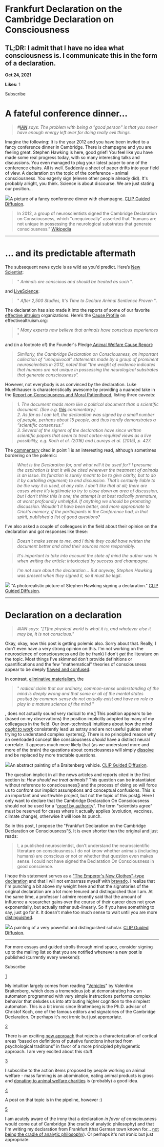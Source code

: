 # Frankfurt Declaration on the Cambridge Declaration on Consciousness

## TL;DR: I admit that I have no idea what consciousness is. I communicate this in the form of a declaration.

**Oct 24, 2021**

**Likes:** 1

Subscribe

# A fateful conference dinner…

>  _#[IAN](https://universalprior.substack.com/p/making-of-ian) says: The problem with being a "good person" is that you never have enough energy left over for doing really evil things._

Imagine the following: It is the year 2012 and you have been invited to a fancy conference dinner in Cambridge. There is champagne and you are feeling great. Stephen Hawking is here, good grief! You feel like you have made some real progress today, with so many interesting talks and discussions. You even managed to plug your latest paper to one of the conference chairs. All is well. Suddenly a sheet of paper drifts into your field of view. A declaration on the topic of the conference - animal consciousness. You eagerly sign (eleven other people already did). It's probably alright, you think. Science is about discourse. We are just stating our position...

[![](https://substackcdn.com/image/fetch/w_1456,c_limit,f_auto,q_auto:good,fl_progressive:steep/https%3A%2F%2Fbucketeer-e05bbc84-baa3-437e-9518-adb32be77984.s3.amazonaws.com%2Fpublic%2Fimages%2Fb5ae86a7-90f6-4b11-ada9-55d3cedcdcce_256x256.png)](https://substackcdn.com/image/fetch/f_auto,q_auto:good,fl_progressive:steep/https%3A%2F%2Fbucketeer-e05bbc84-baa3-437e-9518-adb32be77984.s3.amazonaws.com%2Fpublic%2Fimages%2Fb5ae86a7-90f6-4b11-ada9-55d3cedcdcce_256x256.png)A picture of a fancy conference dinner with champagne. [CLIP Guided Diffusion](https://huggingface.co/spaces/akhaliq/clip-guided-diffusion).

> In 2012, a group of neuroscientists signed the Cambridge Declaration on Consciousness, which "unequivocally" asserted that "humans are not unique in possessing the neurological substrates that generate consciousness." [Wikipedia](https://en.wikipedia.org/wiki/Animal_consciousness#:~:text=In%202012%2C%20a%20group%20of%20neuroscientists%20signed%20the%20Cambridge%20Declaration%20on%20Consciousness%2C%20which%20%22unequivocally%22%20asserted%20that%20%22humans%20are%20not%20unique%20in%20possessing%20the%20neurological%20substrates%20that%20generate%20consciousness.)

* * *

# … and its predictable aftermath

The subsequent news cycle is as wild as you'd predict. Here’s [New Scientist](https://www.newscientist.com/article/mg21528836-200-animals-are-conscious-and-should-be-treated-as-such/):

> " _Animals are conscious and should be treated as such_ ".

and [LiveScience](https://www.livescience.com/39481-time-to-declare-animal-sentience.html):

> " _After 2,500 Studies, It's Time to Declare Animal Sentience Proven_ ".

The declaration has also made it into the reports of some of our favorite [effective altruism](https://www.effectivealtruism.org/) organizations. Here’s the [Cause Profile](https://www.effectivealtruism.org/articles/cause-profile-animal-welfare/#fnref3) on effectivealtruism.org:

> " _Many experts now believe that animals have conscious experiences_ "

and (in a footnote of) the Founder's Pledge[ Animal Welfare Cause Report](https://founderspledge.com/stories/animal-welfare-cause-report): 

> _Similarly, the Cambridge Declaration on Consciousness, an important collection of “unequivocal” statements made by a group of prominent neuroscientists in 2012, noted that “the weight of evidence indicates that humans are not unique in possessing the neurological substrates that generate consciousness”._

However, not everybody is as convinced by the declaration. Luke Muehlhauser is characteristically awesome by providing a nuanced take in the [Report on Consciousness and Moral Patienthood](https://www.openphilanthropy.org/2017-report-consciousness-and-moral-patienthood#footnote231_3530l7i), listing three caveats:

>  _1\. The document reads more like a political document than a scientific document. (See e.g._ [this](http://www.consciousentities.com/2012/10/the-cambridge-declaration/) _commentary.)_  
>  _2\. As far as I can tell, the declaration was signed by a small number of people, perhaps about 15 people, and thus hardly demonstrates a “scientific consensus.”  
>  3\. Several of the signers of the declaration have since written scientific papers that seem to treat cortex-required views as a live possibility, e.g. Koch et al. (2016) and Laureys et al. (2015), p. 427._

The [commentary](http://www.consciousentities.com/2012/10/the-cambridge-declaration/) cited in point 1 is an interesting read, although sometimes bordering on the polemic:

>  _What is the Declaration for, and what will it be used for? I presume the aspiration is that it will be cited wherever the treatment of animals is an issue. Its function is surely meant to be to give clarity, but to do it by curtailing argument; to end discussion. That’s certainly liable to be the way it is used, at any rate. I don’t like that at all; there are cases where it’s legitimate to try to close down an area of discussion, but I don’t think this is one; the attempt is at best radically premature, at worst profoundly unhelpful. If anything we should be promoting discussion. Wouldn’t it have been better, and more appropriate to Crick’s memory, if the participants in the Conference had, in that spirit, published a list of good questions?_

I've also asked a couple of colleagues in the field about their opinion on the declaration and got responses like these:

>  _Doesn't make sense to me, and I think they could have written the document better and cited their sources more responsibly._

>  _It's important to take into account the state of mind the author was in when writing the article: intoxicated by success and champagne._

>  _I'm not sure about the declaration... But anyway, Stephen Hawking was present when they signed it, so it must be legit._

[![](https://substackcdn.com/image/fetch/w_1456,c_limit,f_auto,q_auto:good,fl_progressive:steep/https%3A%2F%2Fbucketeer-e05bbc84-baa3-437e-9518-adb32be77984.s3.amazonaws.com%2Fpublic%2Fimages%2F2315f5f5-adc8-4bb1-8edd-ce108b93c61a_256x256.png)](https://substackcdn.com/image/fetch/f_auto,q_auto:good,fl_progressive:steep/https%3A%2F%2Fbucketeer-e05bbc84-baa3-437e-9518-adb32be77984.s3.amazonaws.com%2Fpublic%2Fimages%2F2315f5f5-adc8-4bb1-8edd-ce108b93c61a_256x256.png) "A photorealistic picture of Stephen Hawking signing a declaration." [CLIP Guided Diffusion](https://huggingface.co/spaces/akhaliq/clip-guided-diffusion).

* * *

# Declaration on a declaration

>  _#IAN says: "[T]he physical world is what it is, and whatever else it may be, it is not conscious."_

Okay, okay, now this post is getting polemic also. Sorry about that. Really, I don't even have a very strong opinion on this. I'm not working on the neuroscience of consciousness and (to be frank) I don't _get_ the literature on the topic. Most things I've skimmed don't provide definitions or quantifications and the few "mathematical" theories of consciousness appear to be deeply [flawed and confused](https://scottaaronson.blog/?p=1799).

In contrast, [eliminative materialism](https://plato.stanford.edu/entries/materialism-eliminative/), the

> " _radical claim that our ordinary, common-sense understanding of the mind is deeply wrong and that some or all of the mental states posited by common-sense do not actually exist and have no role to play in a mature science of the mind_ "

, does not actually sound very radical to me.[1](https://universalprior.substack.com/p/frankfurt-declaration-on-the-cambridge#footnote-1-43003534) This position appears to be (based on my observations) the position implicitly adopted by many of my colleagues in the field. Our (non-technical) intuitions about how the mind _[ought to work](https://en.wikipedia.org/wiki/Folk_psychology)_ consistently lead us astray and are not useful guides when trying to understand complex systems[2](https://universalprior.substack.com/p/frankfurt-declaration-on-the-cambridge#footnote-2-43003534). There is no principled reason why an overloaded concept like consciousness _should_ have a distinct neural correlate. It appears much more likely that (as we understand more and more of the brain) the questions about consciousness will simply [dissolve](https://www.lesswrong.com/posts/Mc6QcrsbH5NRXbCRX/dissolving-the-question) and be replaced by more tractable questions.

[![](https://substackcdn.com/image/fetch/w_1456,c_limit,f_auto,q_auto:good,fl_progressive:steep/https%3A%2F%2Fbucketeer-e05bbc84-baa3-437e-9518-adb32be77984.s3.amazonaws.com%2Fpublic%2Fimages%2F673f815a-6e3f-427d-ba9c-38241a7f226d_256x256.png)](https://substackcdn.com/image/fetch/f_auto,q_auto:good,fl_progressive:steep/https%3A%2F%2Fbucketeer-e05bbc84-baa3-437e-9518-adb32be77984.s3.amazonaws.com%2Fpublic%2Fimages%2F673f815a-6e3f-427d-ba9c-38241a7f226d_256x256.png)An abstract painting of a Braitenberg vehicle. [CLIP Guided Diffusion](https://huggingface.co/spaces/akhaliq/clip-guided-diffusion).

The question implicit in all the news articles and reports cited in the first section is: _How should we treat animals?_ This question can be instantiated without reference to consciousness[3](https://universalprior.substack.com/p/frankfurt-declaration-on-the-cambridge#footnote-3-43003534) and the process of doing so will force us to confront our implicit assumptions and conceptual confusions. This is an important and worthwhile project, but not the topic of this post[4](https://universalprior.substack.com/p/frankfurt-declaration-on-the-cambridge#footnote-4-43003534). Here I only want to declare that the Cambridge Declaration On Consciousness should not be used for a “[proof by authority](http://jwilson.coe.uga.edu/EMT668/EMAT6680.F99/Challen/proof/proof.html#:~:text=Proof%20by%20authority%3A%20%22Well%2C%20Don%20Knuth%20says%20it%27s%20true%2C%20so%20it%20must%20be!%22)”. The term "scientists agree" must be reserved for cases where it actually applies (evolution, vaccines, climate change), otherwise it will lose its punch.

So in this post, I propose the "Frankfurt Declaration on the Cambridge Declaration on Consciousness"[5](https://universalprior.substack.com/p/frankfurt-declaration-on-the-cambridge#footnote-5-43003534). It is even shorter than the original and just reads:

> I, a published neuroscientist, don't understand the neuroscientific literature on consciousness. I do not know whether animals (including humans) are conscious or not or whether that question even makes sense. I could not have signed the Declaration On Consciousness in good conscience.

I hope this statement serves as a ["The Emperor's New Clothes"-type declaration](https://www.lesswrong.com/posts/9QxnfMYccz9QRgZ5z/the-costly-coordination-mechanism-of-common-knowledge) and that I will not embarrass myself with [bravado](https://youtu.be/J-P7yVqJ9Wk?t=233). I realize that I'm punching a bit above my weight here and that the signatories of the original declaration are a lot more tenured and distinguished than I am. At the same time, a professor I admire recently said that the amount of influence a researcher gains over the course of their career does not grow exponentially, but actually rather sub-linearly. So if you have something to say, just go for it. It doesn't make too much sense to wait until you are more [distinguished](https://youtu.be/EUjc1WuyPT8?t=8).

[![](https://substackcdn.com/image/fetch/w_1456,c_limit,f_auto,q_auto:good,fl_progressive:steep/https%3A%2F%2Fbucketeer-e05bbc84-baa3-437e-9518-adb32be77984.s3.amazonaws.com%2Fpublic%2Fimages%2F32a132f9-d415-4ae0-8d25-227a316f0753_256x256.png)](https://substackcdn.com/image/fetch/f_auto,q_auto:good,fl_progressive:steep/https%3A%2F%2Fbucketeer-e05bbc84-baa3-437e-9518-adb32be77984.s3.amazonaws.com%2Fpublic%2Fimages%2F32a132f9-d415-4ae0-8d25-227a316f0753_256x256.png)A painting of a very powerful and distinguished scholar. [CLIP Guided Diffusion](https://huggingface.co/spaces/akhaliq/clip-guided-diffusion).

* * *

For more essays and guided strolls through mind space, consider signing up to the mailing list so that you are notified whenever a new post is published (currently every weekend):

Subscribe

[1](https://universalprior.substack.com/p/frankfurt-declaration-on-the-cambridge#footnote-anchor-1-43003534)

My intuition largely comes from reading "[Vehicles](https://en.wikipedia.org/wiki/Braitenberg_vehicle)" by Valentino Braitenberg, which does a tremendous job at demonstrating how an automaton programmed with very simple instructions performs complex behavior that deludes us into attributing higher cognition to the simplest automaton. This is a bit ironic since Braitenberg is the Ph.D. advisor of Christof Koch, one of the famous editors and signatories of the Cambridge Declaration. Or perhaps it's not ironic but just appropriate.

[2](https://universalprior.substack.com/p/frankfurt-declaration-on-the-cambridge#footnote-anchor-2-43003534)

There is an exciting [new approach](https://link.springer.com/article/10.3758%2Fs13414-019-01760-1) that rejects a characterization of cortical areas “based on definitions of putative functions inherited from psychological traditions” in favor of a more principled phylogenetic approach. I am very excited about this stuff.

[3](https://universalprior.substack.com/p/frankfurt-declaration-on-the-cambridge#footnote-anchor-3-43003534)

I subscribe to the action items proposed by people working on animal welfare - mass farming is an abomination, eating animal products is gross and [donating to animal welfare charities](https://animalcharityevaluators.org/) is (probably) a good idea.

[4](https://universalprior.substack.com/p/frankfurt-declaration-on-the-cambridge#footnote-anchor-4-43003534)

A post on that topic is in the pipeline, however :)

[5](https://universalprior.substack.com/p/frankfurt-declaration-on-the-cambridge#footnote-anchor-5-43003534)

I am acutely aware of the irony that a declaration _in favor of_ consciousness would come out of Cambridge (the cradle of analytic philosophy) and that I'm writing my declaration from Frankfurt (that German town known for... [not being the cradle of analytic philosophy](https://en.wikipedia.org/wiki/Frankfurt_School)). Or perhaps it's not ironic but just appropriate.
